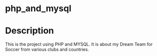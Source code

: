 # php_and_mysql

# Description
This is the project using PHP and MYSQL. It is about my Dream Team for Soccer from various clubs and countries.  
